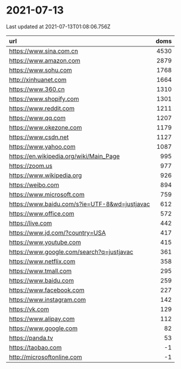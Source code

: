 # 2021-07-13

<!-- BEGIN -->
Last updated at 2021-07-13T01:08:06.756Z

url | doms
:- | -:
https://www.sina.com.cn | 4530
https://www.amazon.com | 2879
https://www.sohu.com | 1768
http://xinhuanet.com | 1664
https://www.360.cn | 1310
https://www.shopify.com | 1301
https://www.reddit.com | 1211
https://www.qq.com | 1207
https://www.okezone.com | 1179
https://www.csdn.net | 1127
https://www.yahoo.com | 1087
https://en.wikipedia.org/wiki/Main_Page | 995
https://zoom.us | 977
https://www.wikipedia.org | 926
https://weibo.com | 894
https://www.microsoft.com | 759
https://www.baidu.com/s?ie=UTF-8&wd=justjavac | 612
https://www.office.com | 572
https://live.com | 442
https://www.jd.com/?country=USA | 417
https://www.youtube.com | 415
https://www.google.com/search?q=justjavac | 361
https://www.netflix.com | 358
https://www.tmall.com | 295
https://www.baidu.com | 259
https://www.facebook.com | 227
https://www.instagram.com | 142
https://vk.com | 129
https://www.alipay.com | 112
https://www.google.com | 82
https://panda.tv | 53
https://taobao.com | -1
http://microsoftonline.com | -1
<!-- END -->
